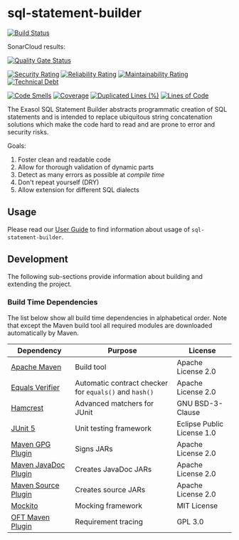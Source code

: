 # sql-statement-builder

[![Build Status](https://travis-ci.com/exasol/sql-statement-builder.svg?branch=develop)](https://travis-ci.com/exasol/sql-statement-builder)

SonarCloud results:

[![Quality Gate Status](https://sonarcloud.io/api/project_badges/measure?project=com.exasol%3Asql-statement-builder&metric=alert_status)](https://sonarcloud.io/dashboard?id=com.exasol%3Asql-statement-builder)

[![Security Rating](https://sonarcloud.io/api/project_badges/measure?project=com.exasol%3Asql-statement-builder&metric=security_rating)](https://sonarcloud.io/dashboard?id=com.exasol%3Asql-statement-builder)
[![Reliability Rating](https://sonarcloud.io/api/project_badges/measure?project=com.exasol%3Asql-statement-builder&metric=reliability_rating)](https://sonarcloud.io/dashboard?id=com.exasol%3Asql-statement-builder)
[![Maintainability Rating](https://sonarcloud.io/api/project_badges/measure?project=com.exasol%3Asql-statement-builder&metric=sqale_rating)](https://sonarcloud.io/dashboard?id=com.exasol%3Asql-statement-builder)
[![Technical Debt](https://sonarcloud.io/api/project_badges/measure?project=com.exasol%3Asql-statement-builder&metric=sqale_index)](https://sonarcloud.io/dashboard?id=com.exasol%3Asql-statement-builder)

[![Code Smells](https://sonarcloud.io/api/project_badges/measure?project=com.exasol%3Asql-statement-builder&metric=code_smells)](https://sonarcloud.io/dashboard?id=com.exasol%3Asql-statement-builder)
[![Coverage](https://sonarcloud.io/api/project_badges/measure?project=com.exasol%3Asql-statement-builder&metric=coverage)](https://sonarcloud.io/dashboard?id=com.exasol%3Asql-statement-builder)
[![Duplicated Lines (%)](https://sonarcloud.io/api/project_badges/measure?project=com.exasol%3Asql-statement-builder&metric=duplicated_lines_density)](https://sonarcloud.io/dashboard?id=com.exasol%3Asql-statement-builder)
[![Lines of Code](https://sonarcloud.io/api/project_badges/measure?project=com.exasol%3Asql-statement-builder&metric=ncloc)](https://sonarcloud.io/dashboard?id=com.exasol%3Asql-statement-builder)

The Exasol SQL Statement Builder abstracts programmatic creation of SQL statements and is intended to replace ubiquitous string concatenation solutions which make the code hard to read and are prone to error and security risks.

Goals:

1. Foster clean and readable code
1. Allow for thorough validation of dynamic parts
1. Detect as many errors as possible at *compile time*
1. Don't repeat yourself (DRY)
1. Allow extension for different SQL dialects

## Usage

Please read our [User Guide](../sql-statement-builder/doc/user_guide/user_guide.md) to find information about usage of `sql-statement-builder`.

## Development

The following sub-sections provide information about building and extending the project.

### Build Time Dependencies

The list below show all build time dependencies in alphabetical order. Note that except the Maven build tool all required modules are downloaded automatically by Maven.

| Dependency                                                                     | Purpose                                                | License                       |
---------------------------------------------------------------------------------|--------------------------------------------------------|--------------------------------
| [Apache Maven](https://maven.apache.org/)                                      | Build tool                                             | Apache License 2.0            |
| [Equals Verifier](https://github.com/jqno/equalsverifier)                      | Automatic contract checker for `equals()` and `hash()` | Apache License 2.0            |
| [Hamcrest](http://hamcrest.org/)                                               | Advanced matchers for JUnit                            | GNU BSD-3-Clause              |
| [JUnit 5](https://junit.org/junit5/)                                           | Unit testing framework                                 | Eclipse Public License 1.0    |
| [Maven GPG Plugin](https://maven.apache.org/plugins/maven-gpg-plugin/)         | Signs JARs                                             | Apache License 2.0            |
| [Maven JavaDoc Plugin](https://maven.apache.org/plugins/maven-javadoc-plugin/) | Creates JavaDoc JARs                                   | Apache License 2.0            |
| [Maven Source Plugin](https://maven.apache.org/plugins/maven-source-plugin/)   | Creates source JARs                                    | Apache License 2.0            |
| [Mockito](http://site.mockito.org/)                                            | Mocking framework                                      | MIT License                   |
| [OFT Maven Plugin](https://github.com/itsallcode/openfasttrace-maven-plugin)   | Requirement tracing                                    | GPL 3.0                       |